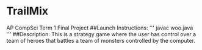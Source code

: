 # TrailMix
AP CompSci Term 1 Final Project
##Launch Instructions:
  '''
  javac woo.java
  '''
##Description:
  This is a strategy game where the user has control over a team of heroes that battles a team of monsters controlled by the computer.
